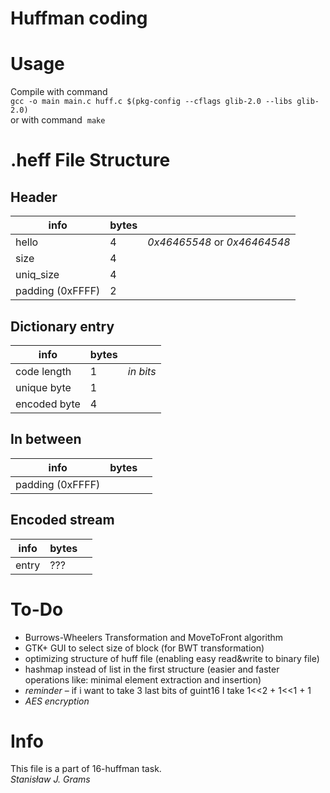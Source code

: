 # Huffman coding
# Usage  
Compile with command  
`gcc -o main main.c huff.c $(pkg-config --cflags glib-2.0 --libs glib-2.0)`  
or with command&nbsp;&nbsp;`make`  
# .heff File Structure
## Header
| info             | bytes |                              |
|------------------|-------|------------------------------|
| hello            | 4     | *0x46465548* or *0x46464548* |
| size             | 4     |                              |
| uniq_size        | 4     |                              |
| padding (0xFFFF) | 2     |                              |

## Dictionary entry
| info             | bytes |           |
|------------------|-------|-----------|
| code length      | 1     | *in bits* |
| unique byte      | 1     |           |
| encoded byte     |  4     |           |

## In between
| info             | bytes |           |
|------------------|-------|-----------|
| padding (0xFFFF) |       |           |

## Encoded stream
| info  | bytes |   |
|-------|-------|---|
| entry | ???   |   |


# To-Do
- Burrows-Wheelers Transformation and MoveToFront algorithm
- GTK+ GUI to select size of block (for BWT transformation)
- optimizing structure of huff file (enabling easy read&write to binary file)
- hashmap instead of list in the first structure (easier and faster operations like: minimal element extraction and insertion)
- *reminder* – if i want to take 3 last bits of guint16 I take 1<<2 + 1<<1 + 1
- *AES encryption*
# Info 
  This file is a part of 16-huffman task.  
  *Stanisław J. Grams*  